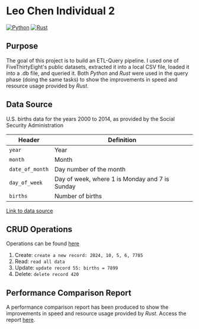 # Leo Chen Individual 2

[![Python](https://github.com/nogibjj/Leo_Chen_Individual_2/actions/workflows/python.yml/badge.svg)](https://github.com/nogibjj/Leo_Chen_Individual_2/actions/workflows/python.yml)
[![Rust](https://github.com/nogibjj/Leo_Chen_Individual_2/actions/workflows/rust.yml/badge.svg)](https://github.com/nogibjj/Leo_Chen_Individual_2/actions/workflows/rust.yml)

## Purpose
The goal of this project is to build an ETL-Query pipeline. I used one of FiveThirtyEight's public datasets, extracted it into a local CSV file, loaded it into a .db file, and queried it. Both *Python* and *Rust* were used in the query phase (doing the same tasks) to show the improvements in speed and resource usage provided by *Rust*.

## Data Source
U.S. births data for the years 2000 to 2014, as provided by the Social Security Administration

Header | Definition
---|---------
`year` | Year
`month` | Month
`date_of_month` | Day number of the month
`day_of_week` | Day of week, where 1 is Monday and 7 is Sunday
`births` | Number of births

[Link to data source](https://github.com/fivethirtyeight/data/blob/master/births/US_births_2000-2014_SSA.csv)

## CRUD Operations
Operations can be found [here](https://github.com/nogibjj/Leo_Chen_Individual_2/blob/main/mylib/query.py)
1. Create: `create a new record: 2024, 10, 5, 6, 7785`
2. Read: `read all data`
3. Update: `update record 55: births = 7899`
4. Delete: `delete record 420`

## Performance Comparison Report
A performance comparison report has been produced to show the improvements in speed and resource usage provided by *Rust*. Access the report [here](https://github.com/nogibjj/Leo_Chen_Individual_2/blob/main/report.md).